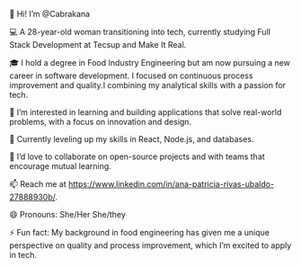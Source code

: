 👋 Hi! I’m @Cabrakana

💻 A 28-year-old woman transitioning into tech, currently studying Full Stack Development at Tecsup and Make It Real.

🎓 I hold a degree in Food Industry Engineering but am now pursuing a new career in software development. 
I focused on continuous process improvement and quality.I combining my analytical skills with a passion for tech.

👀 I’m interested in learning and building applications that solve real-world problems, with a focus on innovation and design.

🌱 Currently leveling up my skills in React, Node.js, and databases.

💞️ I’d love to collaborate on open-source projects and with teams that encourage mutual learning.

📫 Reach me at https://www.linkedin.com/in/ana-patricia-rivas-ubaldo-27888930b/.

😄 Pronouns: She/Her She/they

⚡ Fun fact: My background in food engineering has given me a unique perspective on quality and process improvement, which I’m excited to apply in tech.
